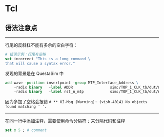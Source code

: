 # Tcl


## 语法注意点

---

行尾的反斜杠不能有多余的空白字符：

```tcl
# 错误示例：行尾有空格
set incorrect "This is a long command \ 
that will cause a syntax error."
```

发现的背景是在 QuestaSim 中

```tcl
add wave -position insertpoint -group MTP_Interface_Address \ 
    -radix binary   -label ADDR                 sim:/TOP_1_CLK_tb/dut/mtp_interface_inst/ADDR \
    -radix binary   -label rst_n_mtp            sim:/TOP_1_CLK_tb/dut/mtp_interface_inst/rst_n_mtp \
```

因为多加了空格会报错 `# ** UI-Msg (Warning): (vish-4014) No objects found matching ' '.`

---

在同一行中添加注释，需要使用命令分隔符 `;` 来分隔代码和注释

```tcl
set x 5 ; # comment
```

